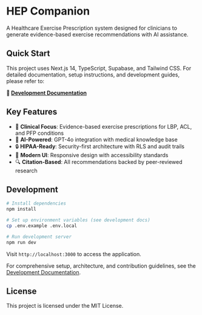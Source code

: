 # HEP Companion

A Healthcare Exercise Prescription system designed for clinicians to generate evidence-based exercise recommendations with AI assistance.

## Quick Start

This project uses Next.js 14, TypeScript, Supabase, and Tailwind CSS. For detailed documentation, setup instructions, and development guides, please refer to:

**📁 [Development Documentation](./docs/development/)**

## Key Features

- 🏥 **Clinical Focus**: Evidence-based exercise prescriptions for LBP, ACL, and PFP conditions
- 🤖 **AI-Powered**: GPT-4o integration with medical knowledge base
- 🔒 **HIPAA-Ready**: Security-first architecture with RLS and audit trails  
- 📱 **Modern UI**: Responsive design with accessibility standards
- 🔍 **Citation-Based**: All recommendations backed by peer-reviewed research

## Development

```bash
# Install dependencies
npm install

# Set up environment variables (see development docs)
cp .env.example .env.local

# Run development server
npm run dev
```

Visit `http://localhost:3000` to access the application.

For comprehensive setup, architecture, and contribution guidelines, see the [Development Documentation](./docs/development/).

## License

This project is licensed under the MIT License. 